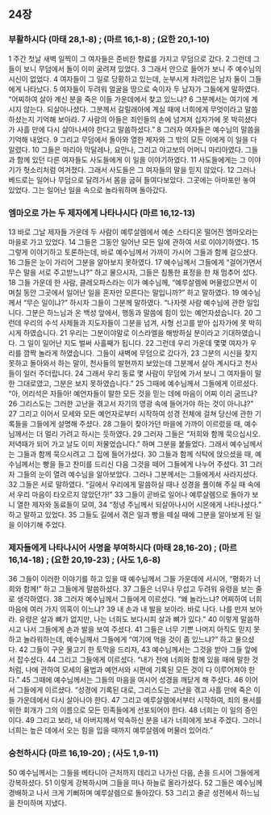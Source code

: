 ## 24장
### 부활하시다 (마태 28,1-8) ;  (마르 16,1-8) ;  (요한 20,1-10)
1 주간 첫날 새벽 일찍이 그 여자들은 준비한 향료를 가지고 무덤으로 갔다.
2 그런데 그들이 보니 무덤에서 돌이 이미 굴려져 있었다.
3 그래서 안으로 들어가 보니 주 예수님의 시신이 없었다.
4 여자들이 그 일로 당황하고 있는데, 눈부시게 차려입은 남자 둘이 그들에게 나타났다.
5 여자들이 두려워 얼굴을 땅으로 숙이자 두 남자가 그들에게 말하였다. “어찌하여 살아 계신 분을 죽은 이들 가운데에서 찾고 있느냐?
6 그분께서는 여기에 계시지 않는다. 되살아나셨다. 그분께서 갈릴래아에 계실 때에 너희에게 무엇이라고 말씀하셨는지 기억해 보아라.
7 사람의 아들은 죄인들의 손에 넘겨져 십자가에 못 박히셨다가 사흘 만에 다시 살아나셔야 한다고 말씀하셨다.”
8 그러자 여자들은 예수님의 말씀을 기억해 내었다.
9 그리고 무덤에서 돌아와 열한 제자와 그 밖의 모든 이에게 이 일을 다 알렸다.
10 그들은 마리아 막달레나, 요안나, 그리고 야고보의 어머니 마리아였다. 그들과 함께 있던 다른 여자들도 사도들에게 이 일을 이야기하였다.
11 사도들에게는 그 이야기가 헛소리처럼 여겨졌다. 그래서 사도들은 그 여자들의 말을 믿지 않았다.
12 그러나 베드로는 일어나 무덤으로 달려가서 몸을 굽혀 들여다보았다. 그곳에는 아마포만 놓여 있었다. 그는 일어난 일을 속으로 놀라워하며 돌아갔다.
### 엠마오로 가는 두 제자에게 나타나시다 (마르 16,12-13)
13 바로 그날 제자들 가운데 두 사람이 예루살렘에서 예순 스타디온 떨어진 엠마오라는 마을로 가고 있었다.
14 그들은 그동안 일어난 모든 일에 관하여 서로 이야기하였다.
15 그렇게 이야기하고 토론하는데, 바로 예수님께서 가까이 가시어 그들과 함께 걸으셨다.
16 그들은 눈이 가리어 그분을 알아보지 못하였다.
17 예수님께서 그들에게 “걸어가면서 무슨 말을 서로 주고받느냐?” 하고 물으시자, 그들은 침통한 표정을 한 채 멈추어 섰다.
18 그들 가운데 한 사람, 클레오파스라는 이가 예수님께, “예루살렘에 머물렀으면서 이 며칠 동안 그곳에서 일어난 일을 혼자만 모른다는 말입니까?” 하고 말하였다.
19 예수님께서 “무슨 일이냐?” 하시자 그들이 그분께 말하였다. “나자렛 사람 예수님에 관한 일입니다. 그분은 하느님과 온 백성 앞에서, 행동과 말씀에 힘이 있는 예언자셨습니다.
20 그런데 우리의 수석 사제들과 지도자들이 그분을 넘겨, 사형 선고를 받아 십자가에 못 박히시게 하였습니다.
21 우리는 그분이야말로 이스라엘을 해방하실 분이라고 기대하였습니다. 그 일이 일어난 지도 벌써 사흘째가 됩니다.
22 그런데 우리 가운데 몇몇 여자가 우리를 깜짝 놀라게 하였습니다. 그들이 새벽에 무덤으로 갔다가,
23 그분의 시신을 찾지 못하고 돌아와서 하는 말이, 천사들의 발현까지 보았는데 그분께서 살아 계시다고 천사들이 일러 주더랍니다.
24 그래서 우리 동료 몇 사람이 무덤에 가서 보니 그 여자들이 말한 그대로였고, 그분은 보지 못하였습니다.”
25 그때에 예수님께서 그들에게 이르셨다. “아, 어리석은 자들아! 예언자들이 말한 모든 것을 믿는 데에 마음이 어찌 이리 굼뜨냐?
26 그리스도는 그러한 고난을 겪고서 자기의 영광 속에 들어가야 하는 것이 아니냐?”
27 그리고 이어서 모세와 모든 예언자로부터 시작하여 성경 전체에 걸쳐 당신에 관한 기록들을 그들에게 설명해 주셨다.
28 그들이 찾아가던 마을에 가까이 이르렀을 때, 예수님께서는 더 멀리 가려고 하시는 듯하였다.
29 그러자 그들은 “저희와 함께 묵으십시오. 저녁때가 되어 가고 날도 이미 저물었습니다.” 하며 그분을 붙들었다. 그래서 예수님께서는 그들과 함께 묵으시려고 그 집에 들어가셨다.
30 그들과 함께 식탁에 앉으셨을 때, 예수님께서는 빵을 들고 찬미를 드리신 다음 그것을 떼어 그들에게 나누어 주셨다.
31 그러자 그들의 눈이 열려 예수님을 알아보았다. 그러나 그분께서는 그들에게서 사라지셨다.
32 그들은 서로 말하였다. “길에서 우리에게 말씀하실 때나 성경을 풀이해 주실 때 속에서 우리 마음이 타오르지 않았던가!”
33 그들이 곧바로 일어나 예루살렘으로 돌아가 보니 열한 제자와 동료들이 모여,
34 “정녕 주님께서 되살아나시어 시몬에게 나타나셨다.” 하고 말하고 있었다.
35 그들도 길에서 겪은 일과 빵을 떼실 때에 그분을 알아보게 된 일을 이야기해 주었다.
### 제자들에게 나타나시어 사명을 부여하시다 (마태 28,16-20) ;  (마르 16,14-18) ;  (요한 20,19-23) ;  (사도 1,6-8)
36 그들이 이러한 이야기를 하고 있을 때 예수님께서 그들 가운데에 서시어, “평화가 너희와 함께!” 하고 그들에게 말씀하셨다.
37 그들은 너무나 무섭고 두려워 유령을 보는 줄로 생각하였다.
38 그러자 예수님께서 그들에게 이르셨다. “왜 놀라느냐? 어찌하여 너희 마음에 여러 가지 의혹이 이느냐?
39 내 손과 내 발을 보아라. 바로 나다. 나를 만져 보아라. 유령은 살과 뼈가 없지만, 나는 너희도 보다시피 살과 뼈가 있다.”
40 이렇게 말씀하시고 나서 그들에게 손과 발을 보여 주셨다.
41 그들은 너무 기쁜 나머지 아직도 믿지 못하고 놀라워하는데, 예수님께서 그들에게 “여기에 먹을 것이 좀 있느냐?” 하고 물으셨다.
42 그들이 구운 물고기 한 토막을 드리자,
43 예수님께서는 그것을 받아 그들 앞에서 잡수셨다.
44 그리고 그들에게 이르셨다. “내가 전에 너희와 함께 있을 때에 말한 것처럼, 나에 관하여 모세의 율법과 예언서와 시편에 기록된 모든 것이 다 이루어져야 한다.”
45 그때에 예수님께서는 그들의 마음을 여시어 성경을 깨닫게 해 주셨다.
46 이어서 그들에게 이르셨다. “성경에 기록된 대로, 그리스도는 고난을 겪고 사흘 만에 죽은 이들 가운데에서 다시 살아나야 한다.
47 그리고 예루살렘에서부터 시작하여, 죄의 용서를 위한 회개가 그의 이름으로 모든 민족들에게 선포되어야 한다.
48 너희는 이 일의 증인이다.
49 그리고 보라, 내 아버지께서 약속하신 분을 내가 너희에게 보내 주겠다. 그러니 너희는 높은 데에서 오는 힘을 입을 때까지 예루살렘에 머물러 있어라.”
### 승천하시다 (마르 16,19-20) ;  (사도 1,9-11)
50 예수님께서는 그들을 베타니아 근처까지 데리고 나가신 다음, 손을 드시어 그들에게 강복하셨다.
51 이렇게 강복하시며 그들을 떠나 하늘로 올라가셨다.
52 그들은 예수님께 경배하고 나서 크게 기뻐하며 예루살렘으로 돌아갔다.
53 그리고 줄곧 성전에서 하느님을 찬미하며 지냈다.
